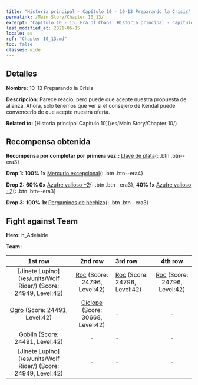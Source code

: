```yaml
---
title: "Historia principal - Capítulo 10 - 10-13 Preparando la Crisis"
permalink: /Main Story/Chapter 10_13/
excerpt: "Capítulo 10 - 13. Era of Chaos  Historia principal - Capítulo 10_13. 10-13 Preparando la Crisis"
last_modified_at: 2021-06-15
locale: es
ref: "Chapter 10_13.md"
toc: false
classes: wide
---
```


## Detalles

 **Nombre:** 10-13 Preparando la Crisis

 **Descripción:** Parece reacio, pero puede que acepte nuestra propuesta de alianza. Ahora, solo tenemos que ver si el consejero de Kendal puede convencerlo de que acepte nuestra oferta.

 **Related to:** [Historia principal Capítulo 10](/es/Main Story/Chapter 10/)

## Recompensa obtenida

 **Recompensa por completar por primera vez::** [Llave de plata](/ItemsES/con_693/){: .btn .btn--era3}

 **Drop 1:** **100% 1x** [Mercurio excepcional](/ItemsES/mat_35/){: .btn .btn--era4}

 **Drop 2:** **60% 0x** [Azufre valioso +2](/ItemsES/mat_29/){: .btn .btn--era3}, **40% 1x** [Azufre valioso +2](/ItemsES/mat_29/){: .btn .btn--era3}

 **Drop 3:** **100% 1x** [Pergaminos de hechizo](/ItemsES/con_694/){: .btn .btn--era3}


## Fight against Team
 **Hero:** h_Adelaide

 **Team:**


  | 1st row | 2nd row | 3rd row | 4th row |
  |:----:|:----:|:----|:----:|
  | [Jinete Lupino](/es/units/Wolf Rider/) (Score: 24949, Level:42)  | [Roc](/es/units/Roc/) (Score: 24796, Level:42)  | [Roc](/es/units/Roc/) (Score: 24796, Level:42)  | [Roc](/es/units/Roc/) (Score: 24796, Level:42)  |
  | [Ogro](/es/units/Ogre/) (Score: 24491, Level:42)  | [Cíclope](/es/units/Cyclops/) (Score: 30668, Level:42)  | - | - |
  | [Goblin](/es/units/Goblin/) (Score: 24491, Level:42)  | - | - | - |
  | [Jinete Lupino](/es/units/Wolf Rider/) (Score: 24949, Level:42)  | - | - | - |


